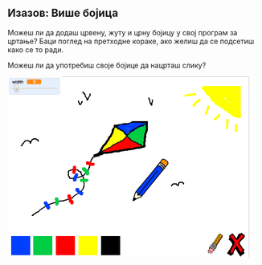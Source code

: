 ## Изазов: Више бојица

Можеш ли да додаш црвену, жуту и црну бојицу у свој програм за цртање? Баци поглед на претходне кораке, ако желиш да се подсетиш како се то ради.

Можеш ли да употребиш своје бојице да нацрташ слику?

![слика екрана](images/paint-final.png)
